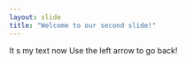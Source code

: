 ```yaml
---
layout: slide
title: "Welcome to our second slide!"
---
```

It s my text now
Use the left arrow to go back!
